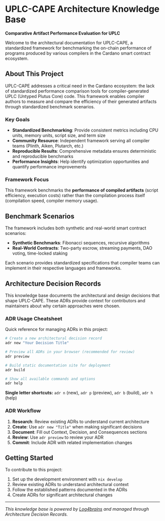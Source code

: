 # UPLC-CAPE Architecture Knowledge Base

**Comparative Artifact Performance Evaluation for UPLC**

Welcome to the architectural documentation for UPLC-CAPE, a standardized
framework for benchmarking the on-chain performance of programs produced by
various compilers in the Cardano smart contract ecosystem.

## About This Project

UPLC-CAPE addresses a critical need in the Cardano ecosystem: the lack of
standardized performance comparison tools for compiler-generated UPLC (Untyped
Plutus Core) code. This framework enables compiler authors to measure and
compare the efficiency of their generated artifacts through standardized
benchmark scenarios.

### Key Goals

- **Standardized Benchmarking**: Provide consistent metrics including CPU units,
  memory units, script size, and term size
- **Community Resource**: Independent framework serving all compiler teams
  (Plinth, Aiken, Plutarch, etc.)
- **Reproducible Results**: Comprehensive metadata ensures deterministic and
  reproducible benchmarks
- **Performance Insights**: Help identify optimization opportunities and
  quantify performance improvements

### Framework Focus

This framework benchmarks the **performance of compiled artifacts** (script
efficiency, execution costs) rather than the compilation process itself
(compilation speed, compiler memory usage).

## Benchmark Scenarios

The framework includes both synthetic and real-world smart contract scenarios:

- **Synthetic Benchmarks**: Fibonacci sequences, recursive algorithms
- **Real-World Contracts**: Two-party escrow, streaming payments, DAO voting,
  time-locked staking

Each scenario provides standardized specifications that compiler teams can
implement in their respective languages and frameworks.

## Architecture Decision Records

This knowledge base documents the architectural and design decisions that shape
UPLC-CAPE. These ADRs provide context for contributors and maintainers about why
certain approaches were chosen.

### ADR Usage Cheatsheet

Quick reference for managing ADRs in this project:

```bash
# Create a new architectural decision record
adr new "Your Decision Title"

# Preview all ADRs in your browser (recommended for review)
adr preview

# Build static documentation site for deployment
adr build

# Show all available commands and options
adr help
```

**Single letter shortcuts:** `adr n` (new), `adr p` (preview), `adr b` (build),
`adr h` (help)

### ADR Workflow

1. **Research**: Review existing ADRs to understand current architecture
2. **Create**: Use `adr new "Title"` when making significant decisions
3. **Document**: Fill out Context, Decision, and Consequences sections
4. **Review**: Use `adr preview` to review your ADR
5. **Commit**: Include ADR with related implementation changes

## Getting Started

To contribute to this project:

1. Set up the development environment with `nix develop`
2. Review existing ADRs to understand architectural context
3. Follow the established patterns documented in the ADRs
4. Create ADRs for significant architectural changes

---

_This knowledge base is powered by
[Log4brains](https://github.com/thomvaill/log4brains) and managed through
Architecture Decision Records._
